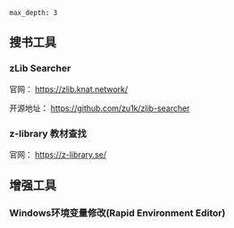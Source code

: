 
```toc
max_depth: 3
```

## 搜书工具

### zLib Searcher

官网：
	https://zlib.knat.network/

开源地址：
	https://github.com/zu1k/zlib-searcher

### z-library 教材查找
官网：
	https://z-library.se/

## 增强工具

### Windows环境变量修改(Rapid Environment Editor)


